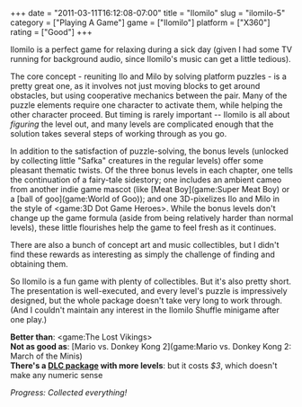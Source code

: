 +++
date = "2011-03-11T16:12:08-07:00"
title = "Ilomilo"
slug = "ilomilo-5"
category = ["Playing A Game"]
game = ["Ilomilo"]
platform = ["X360"]
rating = ["Good"]
+++

Ilomilo is a perfect game for relaxing during a sick day (given I had some TV running for background audio, since Ilomilo's music can get a little tedious).

The core concept - reuniting Ilo and Milo by solving platform puzzles - is a pretty great one, as it involves not just moving blocks to get around obstacles, but using cooperative mechanics between the pair.  Many of the puzzle elements require one character to activate them, while helping the other character proceed.  But timing is rarely important -- Ilomilo is all about <i>figuring</i> the level out, and many levels are complicated enough that the solution takes several steps of working through as you go.

In addition to the satisfaction of puzzle-solving, the bonus levels (unlocked by collecting little "Safka" creatures in the regular levels) offer some pleasant thematic twists.  Of the three bonus levels in each chapter, one tells the continuation of a fairy-tale sidestory; one includes an ambient cameo from another indie game mascot (like [Meat Boy](game:Super Meat Boy) or a [ball of goo](game:World of Goo)); and one 3D-pixelizes Ilo and Milo in the style of <game:3D Dot Game Heroes>.  While the bonus levels don't change up the game formula (aside from being relatively harder than normal levels), these little flourishes help the game to feel fresh as it continues.

There are also a bunch of concept art and music collectibles, but I didn't find these rewards as interesting as simply the challenge of finding and obtaining them.

So Ilomilo is a fun game with plenty of collectibles.  But it's also pretty short.  The presentation is well-executed, and every level's puzzle is impressively designed, but the whole package doesn't take very long to work through.  (And I couldn't maintain any interest in the Ilomilo Shuffle minigame after one play.)

<b>Better than</b>: <game:The Lost Vikings>  
<b>Not as good as</b>: [Mario vs. Donkey Kong 2](game:Mario vs. Donkey Kong 2: March of the Minis)  
<b>There's a <a href="http://marketplace.xbox.com/en-US/Product/Autumn-Tale/93a71368-2b48-48cc-a864-13b2867a36ea">DLC package</a> with more levels</b>: but it costs <i>$3</i>, which doesn't make any numeric sense

<i>Progress: Collected everything!</i>